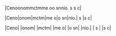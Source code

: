 |Cenoonommctmme oo snnio. s s c|


|Ceno|onom|mctm|me o|o sn|nio.| s |s c|


|Ceno|
|onom|
|mctm|
|me o|
|o sn|
|nio.|
| s |
|s c|
